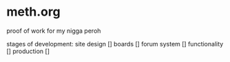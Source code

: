 # meth.org
proof of work for my nigga peroh

stages of development:
site design []
boards []
forum system []
functionality []
production []
